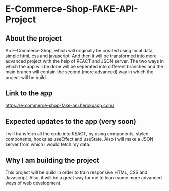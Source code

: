 # E-Commerce-Shop-FAKE-API-Project

## About the project

An E-Commerce Shop, which will originally be created using local data, simple html, css and javascript. And then it will
be transformed into more advanced project with the help of REACT and JSON server. 
The two ways in which the app will be done will be seperated into different branches and the main branch will 
contain the second (more advanced) way in which the project will be build.

## Link to the app

https://e-commerce-shop-fake-api.herokuapp.com/

## Expected updates to the app (very soon)

I will transform all the code into REACT, by using components, styled components, hooks as useEffect and useState. 
Also i will make a JSON server from which i would fetch my data.

## Why I am building the project

This project will be build in order to train responsive HTML, CSS and Javascript. 
Also, it will be a great way for me to learn some more advanced ways of web development.
